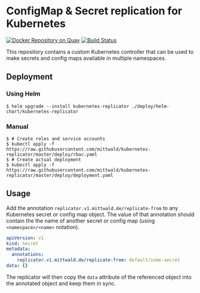 # ConfigMap & Secret replication for Kubernetes

[![Docker Repository on Quay](https://quay.io/repository/mittwald/kubernetes-replicator/status "Docker Repository on Quay")](https://quay.io/repository/mittwald/kubernetes-replicator)
[![Build Status](https://travis-ci.org/mittwald/kubernetes-replicator.svg?branch=master)](https://travis-ci.org/mittwald/kubernetes-replicator)

This repository contains a custom Kubernetes controller that can be used to make
secrets and config maps available in multiple namespaces.

## Deployment

### Using Helm

```shellsession
$ helm upgrade --install kubernetes-replicator ./deploy/helm-chart/kubernetes-replicator
```

### Manual

```shellsession
$ # Create roles and service accounts
$ kubectl apply -f https://raw.githubusercontent.com/mittwald/kubernetes-replicator/master/deploy/rbac.yaml
$ # Create actual deployment
$ kubectl apply -f https://raw.githubusercontent.com/mittwald/kubernetes-replicator/master/deploy/deployment.yaml
```

## Usage

Add the annotation `replicator.v1.mittwald.de/replicate-from` to any Kubernetes
secret or config map object. The value of that annotation should contain the
the name of another secret or config map (using `<namespace>/<name>` notation).

```yaml
apiVersion: v1
kind: Secret
metadata:
  annotations:
    replicator.v1.mittwald.de/replicate-from: default/some-secret
data: {}
```

The replicator will then copy the `data` attribute of the referenced object into
the annotated object and keep them in sync.   
